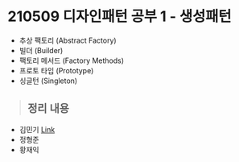 
# 210509 디자인패턴 공부 1 - 생성패턴

- 추상 팩토리 (Abstract Factory)
- 빌더 (Builder)
- 팩토리 메서드 (Factory Methods)
- 프로토 타입 (Prototype)
- 싱글턴 (Singleton)

> ## 정리 내용
- 김민기 [Link](https://minki.pythonanywhere.com/blog/18)
- 정형준
- 황재익
